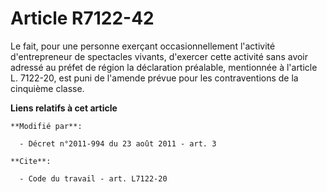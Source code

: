 # Article R7122-42

Le fait, pour une personne exerçant occasionnellement l'activité d'entrepreneur de spectacles vivants, d'exercer cette
activité sans avoir adressé au préfet de région la déclaration préalable, mentionnée à l'article L. 7122-20, est puni de
l'amende prévue pour les contraventions de la cinquième classe.

**Liens relatifs à cet article**

	**Modifié par**:

	  - Décret n°2011-994 du 23 août 2011 - art. 3

	**Cite**:

	  - Code du travail - art. L7122-20
